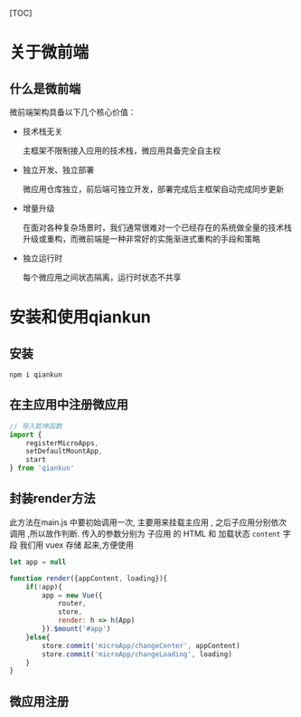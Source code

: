 [TOC]



# 关于微前端

## 什么是微前端

微前端架构具备以下几个核心价值：

+ 技术栈无关

  主框架不限制接入应用的技术栈，微应用具备完全自主权

+ 独立开发、独立部署

  微应用仓库独立，前后端可独立开发，部署完成后主框架自动完成同步更新

+ 增量升级

  在面对各种复杂场景时，我们通常很难对一个已经存在的系统做全量的技术栈升级或重构，而微前端是一种非常好的实施渐进式重构的手段和策略

+ 独立运行时

  每个微应用之间状态隔离，运行时状态不共享






# 安装和使用qiankun

## 安装

```shell
npm i qiankun
```



## 在主应用中注册微应用

```js
// 导入乾坤函数
import {
    registerMicroApps,
    setDefaultMountApp,
    start
} from 'qiankun'
```





## 封装render方法

此方法在main.js 中要初始调用一次, 主要用来挂载主应用 , 之后子应用分别依次调用 ,所以故作判断. 传入的参数分别为 子应用 的 HTML 和 加载状态 `content` 字段 我们用 vuex 存储 起来,方便使用

```js
let app = null

function render({appContent, loading}){
    if(!app){
        app = new Vue({
            router,
            store,
            render: h => h(App)
        }).$mount('#app')
    }else{
        store.commit('microApp/changeCenter', appContent)
        store.commit('microApp/changeLoading', loading)
    }
}
```



## 微应用注册

















































































